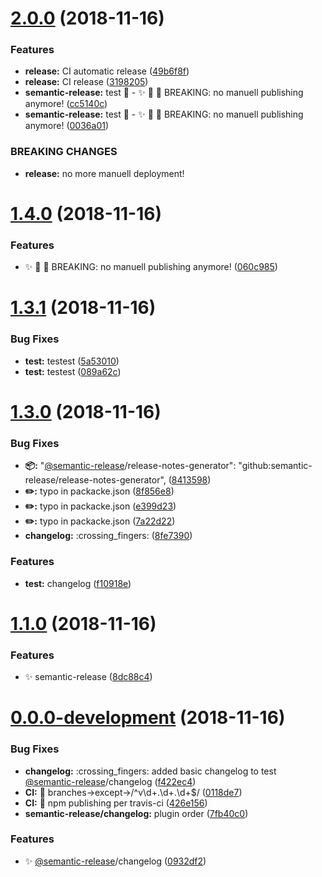 # [2.0.0](https://github.com/stackr23/logger/compare/v1.4.0...v2.0.0) (2018-11-16)


### Features

* **release:** CI automatic release ([49b6f8f](https://github.com/stackr23/logger/commit/49b6f8f))
* **release:** CI release ([3198205](https://github.com/stackr23/logger/commit/3198205))
* **semantic-release:** test :rocket: - ✨ 👷 🚀 BREAKING: no manuell publishing anymore! ([cc5140c](https://github.com/stackr23/logger/commit/cc5140c))
* **semantic-release:** test :rocket: - ✨ 👷 🚀 BREAKING: no manuell publishing anymore! ([0036a01](https://github.com/stackr23/logger/commit/0036a01))


### BREAKING CHANGES

* **release:** no more manuell deployment!

# [1.4.0](https://github.com/stackr23/logger/compare/v1.3.1...v1.4.0) (2018-11-16)


### Features

* :sparkles: :construction_worker: :rocket: BREAKING: no manuell publishing anymore! ([060c985](https://github.com/stackr23/logger/commit/060c985))

# [1.3.1](https://github.com/stackr23/logger/compare/v1.3.0...v1.3.1) (2018-11-16)


### Bug Fixes

* **test:** testest ([5a53010](https://github.com/stackr23/logger/commit/5a53010))
* **test:** testest ([089a62c](https://github.com/stackr23/logger/commit/089a62c))

# [1.3.0](https://github.com/stackr23/logger/compare/v1.2.0...v1.3.0) (2018-11-16)


### Bug Fixes

* **:package::**     "[@semantic-release](https://github.com/semantic-release)/release-notes-generator": "github:semantic-release/release-notes-generator", ([8413598](https://github.com/stackr23/logger/commit/8413598))
* **:pencil2::** typo in packacke.json ([8f856e8](https://github.com/stackr23/logger/commit/8f856e8))
* **:pencil2::** typo in packacke.json ([e399d23](https://github.com/stackr23/logger/commit/e399d23))
* **:pencil2::** typo in packacke.json ([7a22d22](https://github.com/stackr23/logger/commit/7a22d22))
* **changelog:** :crossing_fingers: ([8fe7390](https://github.com/stackr23/logger/commit/8fe7390))


### Features

* **test:** changelog ([f10918e](https://github.com/stackr23/logger/commit/f10918e))

# [1.1.0](https://github.com/stackr23/logger/compare/8dc88c4...v1.1.0) (2018-11-16)


### Features

* :sparkles: semantic-release ([8dc88c4](https://github.com/stackr23/logger/commit/8dc88c4))



# [0.0.0-development](https://github.com/stackr23/logger/compare/v1.1.1...v0.0.0-development) (2018-11-16)


### Bug Fixes

* **changelog:** :crossing_fingers: added basic changelog to test [@semantic-release](https://github.com/semantic-release)/changelog ([f422ec4](https://github.com/stackr23/logger/commit/f422ec4))
* **CI:** :construction_worker:  branches->except->/^v\d+\.\d+\.\d+$/ ([0118de7](https://github.com/stackr23/logger/commit/0118de7))
* **CI:** :green_heart: npm publishing per travis-ci ([426e156](https://github.com/stackr23/logger/commit/426e156))
* **semantic-release/changelog:** plugin order ([7fb40c0](https://github.com/stackr23/logger/commit/7fb40c0))


### Features

* :sparkles: [@semantic-release](https://github.com/semantic-release)/changelog ([0932df2](https://github.com/stackr23/logger/commit/0932df2))
